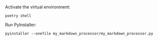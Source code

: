 
Activate the virtual environment:

```
poetry shell
```

Run PyInstaller:
```
pyinstaller --onefile my_markdown_processor/my_markdown_processor.py
```
